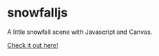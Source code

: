 # snowfalljs
A little snowfall scene with Javascript and Canvas.

[Check it out here!](https://htmlpreview.github.io/?https://github.com/kevinahmadi/snowfalljs/blob/main/snowfalljs.html)
